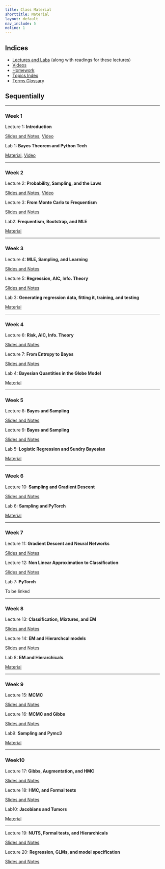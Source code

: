 ```yaml
---
title: Class Material
shorttitle: Material
layout: default
nav_include: 5
noline: 1
---
```


## Indices

- [Lectures and Labs](lectures/) (along with readings for these lectures)
- [Videos](https://matterhorn.dce.harvard.edu/engage/ui/index.html#/2019/01/15810)
- [Homework](homeworks/index.html)
- [Topics Index](topics.html)
- [Terms Glossary](terms.html)


## Sequentially

---

### Week 1

Lecture 1: **Introduction**

[Slides and Notes](lectures/lecture1.html), [Video](https://matterhorn.dce.harvard.edu/engage/player/watch.html?id=a4a460d2-b470-4f5e-99d3-ea0f28856b5f)

Lab 1: **Bayes Theorem and Python Tech**

[Material](lectures/lab1.html), [Video](https://matterhorn.dce.harvard.edu/engage/player/watch.html?id=dffad081-ad52-4715-998d-f2fe35655167)

---

### Week 2

Lecture 2: **Probability, Sampling, and the Laws**

[Slides and Notes](lectures/lecture2.html), [Video](https://matterhorn.dce.harvard.edu/engage/player/watch.html?id=5092fc6b-1ed7-45b1-a47f-1d51fed99ce6)

Lecture 3: **From Monte Carlo to Frequentism**

[Slides and Notes](lectures/lecture3.html)

Lab2: **Frequentism, Bootstrap, and MLE**

[Material](lectures/lab2.html)

---

### Week 3

Lecture 4: **MLE, Sampling, and Learning**

[Slides and Notes](lectures/lecture4.html)

Lecture 5: **Regression, AIC, Info. Theory**

[Slides and Notes](lectures/lecture5.html)

Lab 3: **Generating regression data, fitting it, training, and testing**

[Material](lectures/lab3.html)

---

### Week 4

Lecture 6: **Risk, AIC, Info. Theory**

[Slides and Notes](lectures/lecture6.html)

Lecture 7: **From Entropy to Bayes**

[Slides and Notes](lectures/lecture7.html)

Lab 4: **Bayesian Quantities in the Globe Model**

[Material](lectures/lab4.html)

---

### Week 5

Lecture 8: **Bayes and Sampling**

[Slides and Notes](lectures/lecture8.html)

Lecture 9: **Bayes and Sampling**

[Slides and Notes](lectures/lecture9.html)

Lab 5: **Logistic Regression and Sundry Bayesian**

[Material](lectures/lab5.html)

---

### Week 6

Lecture 10: **Sampling and Gradient Descent**

[Slides and Notes](lectures/lecture10.html)

Lab 6: **Sampling and PyTorch**

[Material](lectures/lab6.html)

---

### Week 7

Lecture 11: **Gradient Descent and Neural Networks**

[Slides and Notes](lectures/lecture11.html)

Lecture 12: **Non Linear Approximation to Classification**

[Slides and Notes](lectures/lecture12.html)

Lab 7: **PyTorch**

To be linked

---

### Week 8

Lecture 13: **Classification, Mixtures, and EM**

[Slides and Notes](lectures/lecture13.html)

Lecture 14: **EM and Hierarchcal models**

[Slides and Notes](lectures/lecture14.html)

Lab 8: **EM and Hierarchicals**

[Material](lectures/lab8.html)

---

### Week 9

Lecture 15: **MCMC**

[Slides and Notes](lectures/lecture15.html)

Lecture 16: **MCMC and Gibbs**

[Slides and Notes](lectures/lecture16.html)

Lab9: **Sampling and Pymc3**

[Material](lectures/lab9.html)

---

### Week10 

Lecture 17: **Gibbs, Augmentation, and HMC**

[Slides and Notes](lectures/lecture17.html)

Lecture 18: **HMC, and Formal tests**

[Slides and Notes](lectures/lecture18.html)

Lab10: **Jacobians and Tumors**

[Material](lectures/lab10.html)

---

Lecture 19: **NUTS, Formal tests, and Hierarchicals**

[Slides and Notes](lectures/lecture19.html)

Lecture 20: **Regression, GLMs, and model specification**

[Slides and Notes](lectures/lecture20.html)
